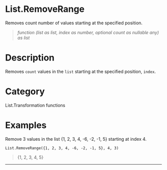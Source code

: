﻿# List.RemoveRange
Removes count number of values starting at the specified position.
> _function (list as list, index as number, optional count as nullable any) as list_
# Description 
Removes <code>count</code> values in the <code>list</code> starting at the specified position, <code>index</code>.
# Category 
List.Transformation functions
# Examples 
Remove 3 values in the list {1, 2, 3, 4, -6, -2, -1, 5} starting at index 4.
```
List.RemoveRange({1, 2, 3, 4, -6, -2, -1, 5}, 4, 3)
```
> {1, 2, 3, 4, 5}
***
